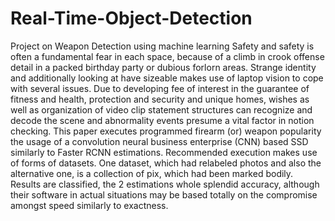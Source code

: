 # Real-Time-Object-Detection
Project on Weapon Detection using machine learning
Safety and safety is often a fundamental fear in each space, because of a climb in crook offense detail in a packed birthday party or dubious forlorn areas. Strange identity and additionally looking at have sizeable makes use of laptop vision to cope with several issues. Due to developing fee of interest in the guarantee of fitness and health, protection and security and unique homes, wishes as well as organization of video clip statement structures can recognize and decode the scene and abnormality events presume a vital factor in notion checking. This paper executes programmed firearm (or) weapon popularity the usage of a convolution neural business enterprise (CNN) based SSD similarly to Faster RCNN estimations. Recommended execution makes use of forms of datasets. One dataset, which had relabeled photos and also the alternative one, is a collection of pix, which had been marked bodily. Results are classified, the 2 estimations whole splendid accuracy, although their software in actual situations may be based totally on the compromise amongst speed similarly to exactness.
